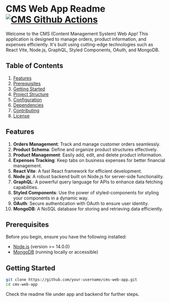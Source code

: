 # CMS Web App Readme [![CMS Github Actions](https://github.com/fury-dev/erp/actions/workflows/actions.yaml/badge.svg?branch=master)](https://github.com/fury-dev/erp/actions/workflows/actions.yaml)

Welcome to the CMS (Content Management System) Web App! This application is designed to manage orders, product information, and expenses efficiently. It's built using cutting-edge technologies such as React Vite, Node.js, GraphQL, Styled Components, OAuth, and MongoDB.

## Table of Contents

1. [Features](#features)
2. [Prerequisites](#prerequisites)
3. [Getting Started](#getting-started)
4. [Project Structure](#project-structure)
5. [Configuration](#configuration)
6. [Dependencies](#dependencies)
7. [Contributing](#contributing)
8. [License](#license)

## Features

1. **Orders Management**: Track and manage customer orders seamlessly.
2. **Product Schema**: Define and organize product structures effectively.
3. **Product Management**: Easily add, edit, and delete product information.
4. **Expenses Tracking**: Keep tabs on business expenses for better financial management.
5. **React Vite**: A fast React framework for efficient development.
6. **Node.js**: A robust backend built on Node.js for server-side functionality.
7. **GraphQL**: A powerful query language for APIs to enhance data fetching capabilities.
8. **Styled Components**: Use the power of styled-components for styling your components in a dynamic way.
9. **OAuth**: Secure authentication with OAuth to ensure user identity.
10. **MongoDB**: A NoSQL database for storing and retrieving data efficiently.

## Prerequisites

Before you begin, ensure you have the following installed:

- [Node.js](https://nodejs.org/) (version >= 14.0.0)
- [MongoDB](https://www.mongodb.com/) (running locally or accessible)

## Getting Started

```bash
git clone https://github.com/your-username/cms-web-app.git
cd cms-web-app
```

Check the readme file under app and backend for further steps.